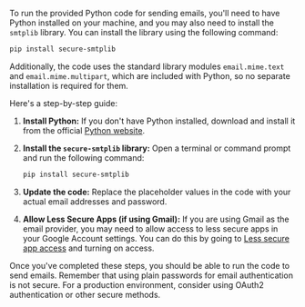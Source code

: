 To run the provided Python code for sending emails, you'll need to have Python installed on your machine, and you may also need to install the `smtplib` library. You can install the library using the following command:

```bash
pip install secure-smtplib
```

Additionally, the code uses the standard library modules `email.mime.text` and `email.mime.multipart`, which are included with Python, so no separate installation is required for them.

Here's a step-by-step guide:

1. **Install Python:** If you don't have Python installed, download and install it from the official [Python website](https://www.python.org/).

2. **Install the `secure-smtplib` library:** Open a terminal or command prompt and run the following command:

   ```bash
   pip install secure-smtplib
   ```

3. **Update the code:** Replace the placeholder values in the code with your actual email addresses and password.

4. **Allow Less Secure Apps (if using Gmail):** If you are using Gmail as the email provider, you may need to allow access to less secure apps in your Google Account settings. You can do this by going to [Less secure app access](https://myaccount.google.com/lesssecureapps) and turning on access.

Once you've completed these steps, you should be able to run the code to send emails. Remember that using plain passwords for email authentication is not secure. For a production environment, consider using OAuth2 authentication or other secure methods.
